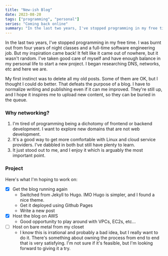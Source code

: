 ```yaml
---
title: "New-ish Blog"
date: 2023-08-20
tags: ["programming", "personal"]
series: "Coming back online"
summary: "In the last two years, I've stopped programming in my free time. I was burnt out from four years of night classes and a full-time software engineering job. But my inspiration came back! It felt like it came out of nowhere, but it wasn't random."
---
```


In the last two years, I've stopped programming in my free time. I was burnt out from four years of night classes and a full-time software engineering job. But my inspiration came back! It felt like it came out of nowhere, but it wasn't random. I've taken good care of myself and have enough balance in my personal life to start a new project. I began researching DNS, networks, etc and here we are. 

My first instinct was to delete all my old posts. Some of them are OK, but I thought I could do better. That defeats the purpose of a blog. I have to normalize writing and publishing even if it can me improved. They're still up, and I hope it inspires me to upload new content, so they can be buried in the queue.

### Why networking? 

1. I'm tired of programming being a dichotomy of frontend or backend development. I want to explore new domains that are not web development.
2. It's a good way to get more comfortable with Linux and cloud service providers. I've dabbled in both but still have plenty to learn.
3. It just stood out to me, and I enjoy it which is arguably the most important point. 

### Project

Here's what I'm hoping to work on:

- [x] Get the blog running again 
  * Switched from Jekyll to Hugo. IMO Hugo is simpler, and I found a nice theme.
  * Get it deployed using Github Pages
  * Write a new post
- [x] Host the blog on AWS
  * Good opportunity to play around with VPCs, EC2s, etc...
- [ ] Host on bare metal from my closet
  * I know this is irrational and probably a bad idea, but I really want to do it. There's something about owning the process from end to end that is very satisfying. I'm not sure if it's feasible, but I'm looking forward to giving it a try.
